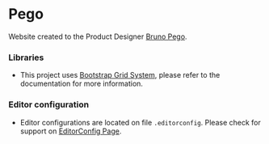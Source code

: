 # Pego

Website created to the Product Designer [Bruno Pego](http://www.brunopego.com.br/).

### Libraries

* This project uses [Bootstrap Grid System](https://getbootstrap.com/docs/4.0/layout/grid/), please refer to the documentation for more information.

### Editor configuration

* Editor configurations are located on file `.editorconfig`. Please check for support on [EditorConfig Page](http://editorconfig.org/).
